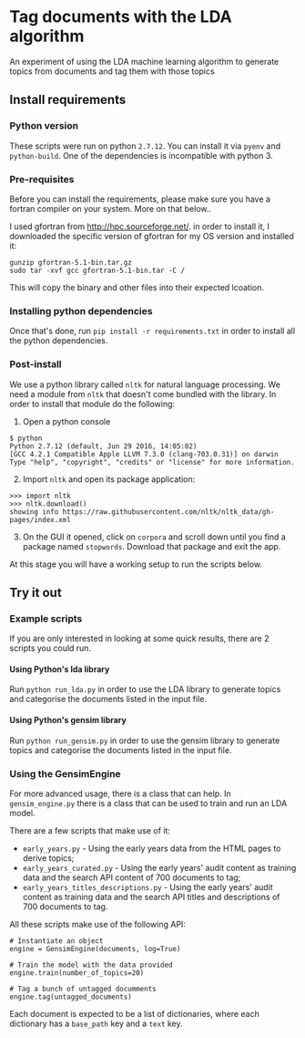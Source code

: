 # Tag documents with the LDA algorithm

An experiment of using the LDA machine learning algorithm to generate topics
from documents and tag them with those topics

## Install requirements

### Python version

These scripts were run on python `2.7.12`. You can install it via `pyenv` and
`python-build`. One of the dependencies is incompatible with python 3.

### Pre-requisites

Before you can install the requirements, please make sure you have a fortran
compiler on your system. More on that below..

I used gfortran from http://hpc.sourceforge.net/. in order to install it, I
downloaded the specific version of gfortran for my OS version and installed it:

```
gunzip gfortran-5.1-bin.tar.gz
sudo tar -xvf gcc gfortran-5.1-bin.tar -C /
```

This will copy the binary and other files into their expected lcoation.

### Installing python dependencies

Once that's done, run `pip install -r requirements.txt` in order to install all
the python dependencies.

### Post-install

We use a python library called `nltk` for natural language processing. We need a
module from `nltk` that doesn't come bundled with the library. In order to
install that module do the following:

1) Open a python console

```
$ python
Python 2.7.12 (default, Jun 29 2016, 14:05:02)
[GCC 4.2.1 Compatible Apple LLVM 7.3.0 (clang-703.0.31)] on darwin
Type "help", "copyright", "credits" or "license" for more information.
```

2) Import `nltk` and open its package application:

```
>>> import nltk
>>> nltk.download()
showing info https://raw.githubusercontent.com/nltk/nltk_data/gh-pages/index.xml
```

3) On the GUI it opened, click on `corpora` and scroll down until you find a
package named `stopwords`. Download that package and exit the app.

At this stage you will have a working setup to run the scripts below.

## Try it out

### Example scripts

If you are only interested in looking at some quick results, there are 2 scripts
you could run.

#### Using Python's lda library

Run `python run_lda.py` in order to use the LDA library to generate topics and
categorise the documents listed in the input file.

#### Using Python's gensim library

Run `python run_gensim.py` in order to use the gensim library to generate topics
and categorise the documents listed in the input file.

### Using the GensimEngine

For more advanced usage, there is a class that can help. In `gensim_engine.py`
there is a class that can be used to train and run an LDA model.

There are a few scripts that make use of it:
- `early_years.py` - Using the early years data from the HTML pages to derive
  topics;
- `early_years_curated.py` - Using the early years' audit content as training
  data and the search API content of 700 documents to tag;
- `early_years_titles_descriptions.py` - Using the early years' audit content as
  training data and the search API titles and descriptions of 700 documents to
  tag.

All these scripts make use of the following API:

```
# Instantiate an object
engine = GensimEngine(documents, log=True)

# Train the model with the data provided
engine.train(number_of_topics=20)

# Tag a bunch of untagged documments
engine.tag(untagged_documents)
```

Each document is expected to be a list of dictionaries, where each dictionary
has a `base_path` key and a `text` key.
